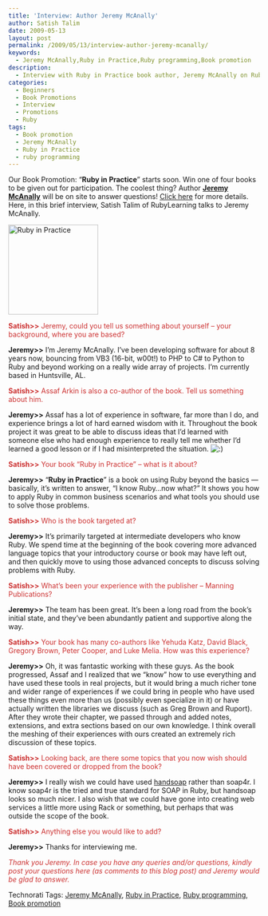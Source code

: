 ```yaml
---
title: 'Interview: Author Jeremy McAnally'
author: Satish Talim
date: 2009-05-13
layout: post
permalink: /2009/05/13/interview-author-jeremy-mcanally/
keywords:
  - Jeremy McAnally,Ruby in Practice,Ruby programming,Book promotion
description:
  - Interview with Ruby in Practice book author, Jeremy McAnally on RubyLearning.
categories:
  - Beginners
  - Book Promotions
  - Interview
  - Promotions
  - Ruby
tags:
  - Book promotion
  - Jeremy McAnally
  - Ruby in Practice
  - ruby programming
---
```

<div>
  <p class="alert">
    Our Book Promotion: &#8220;<strong>Ruby in Practice</strong>&#8221; starts soon. Win one of four books to be given out for participation. The coolest thing? Author <b><a href="http://jeremymcanally.com/">Jeremy McAnally</a></b> will be on site to answer questions! <a href="http://rubylearning.com/blog/2009/05/12/book-promotion-ruby-in-practice/">Click here</a> for more details. Here, in this brief interview, Satish Talim of RubyLearning talks to Jeremy McAnally.
  </p>
  
  <p>
    <img class="alignright" title="Ruby in Practice" src="http://rubylearning.com/images/rubyinpractice.jpg" alt="Ruby in Practice" width="180" height="180" />
  </p>
  
  <p>
    <span style="color:#CC3333;"><strong>Satish>></strong> Jeremy, could you tell us something about yourself &#8211; your background, where you are based?</span>
  </p>
  
  <p>
    <strong>Jeremy>></strong> I&#8217;m Jeremy McAnally. I&#8217;ve been developing software for about 8 years now, bouncing from VB3 (16-bit, w00t!) to PHP to C# to Python to Ruby and beyond working on a really wide array of projects. I&#8217;m currently based in Huntsville, AL.
  </p>
  
  <p>
    <span style="color:#CC3333;"><strong>Satish>></strong> Assaf Arkin is also a co-author of the book. Tell us something about him.</span>
  </p>
  
  <p>
    <strong>Jeremy>></strong> Assaf has a lot of experience in software, far more than I do, and experience brings a lot of hard earned wisdom with it. Throughout the book project it was great to be able to discuss ideas that I&#8217;d learned with someone else who had enough experience to really tell me whether I&#8217;d learned a good lesson or if I had misinterpreted the situation. <img src="http://rubylearning.com/blog/wp-includes/images/smilies/icon_smile.gif" alt=":)" class="wp-smiley" />
  </p>
  
  <p>
    <span style="color:#CC3333;"><strong>Satish>></strong> Your book &#8220;Ruby in Practice&#8221; &#8211; what is it about?</span>
  </p>
  
  <p>
    <strong>Jeremy>></strong> &#8220;<strong>Ruby in Practice</strong>&#8221; is a book on using Ruby beyond the basics &#8212; basically, it&#8217;s written to answer, &#8220;I know Ruby&#8230;now what?&#8221; It shows you how to apply Ruby in common business scenarios and what tools you should use to solve those problems.
  </p>
  
  <p>
    <span style="color:#CC3333;"><strong>Satish>></strong> Who is the book targeted at?</span>
  </p>
  
  <p>
    <strong>Jeremy>></strong> It&#8217;s primarily targeted at intermediate developers who know Ruby. We spend time at the beginning of the book covering more advanced language topics that your introductory course or book may have left out, and then quickly move to using those advanced concepts to discuss solving problems with Ruby.
  </p>
  
  <p>
    <span style="color:#CC3333;"><strong>Satish>></strong> What&#8217;s been your experience with the publisher &#8211; Manning Publications?</span>
  </p>
  
  <p>
    <strong>Jeremy>></strong> The team has been great. It&#8217;s been a long road from the book&#8217;s initial state, and they&#8217;ve been abundantly patient and supportive along the way.
  </p>
  
  <p>
    <span style="color:#CC3333;"><strong>Satish>></strong> Your book has many co-authors like Yehuda Katz, David Black, Gregory Brown, Peter Cooper, and Luke Melia. How was this experience?</span>
  </p>
  
  <p>
    <strong>Jeremy>></strong> Oh, it was fantastic working with these guys. As the book progressed, Assaf and I realized that we &#8220;know&#8221; how to use everything and have used these tools in real projects, but it would bring a much richer tone and wider range of experiences if we could bring in people who have used these things even more than us (possibly even specialize in it) or have actually written the libraries we discuss (such as Greg Brown and Ruport). After they wrote their chapter, we passed through and added notes, extensions, and extra sections based on our own knowledge. I think overall the meshing of their experiences with ours created an extremely rich discussion of these topics.
  </p>
  
  <p>
    <span style="color:#CC3333;"><strong>Satish>></strong> Looking back, are there some topics that you now wish should have been covered or dropped from the book?</span>
  </p>
  
  <p>
    <strong>Jeremy>></strong> I really wish we could have used <a href="http://github.com/troelskn/handsoap/tree/master">handsoap</a> rather than soap4r. I know soap4r is the tried and true standard for SOAP in Ruby, but handsoap looks so much nicer. I also wish that we could have gone into creating web services a little more using Rack or something, but perhaps that was outside the scope of the book.
  </p>
  
  <p>
    <span style="color:#CC3333;"><strong>Satish>></strong> Anything else you would like to add?</span>
  </p>
  
  <p>
    <strong>Jeremy>></strong> Thanks for interviewing me.
  </p>
  
  <p>
    <span style="color:#CC3333;"><em>Thank you Jeremy. In case you have any queries and/or questions, kindly post your questions here (as comments to this blog post) and Jeremy would be glad to answer.</em></span>
  </p>
</div>

Technorati Tags: <a href="http://technorati.com/tag/Jeremy+McAnally" rel="tag">Jeremy McAnally</a>, <a href="http://technorati.com/tag/Ruby+in+Practice" rel="tag">Ruby in Practice</a>, <a href="http://technorati.com/tag/Ruby+programming" rel="tag">Ruby programming</a>, <a href="http://technorati.com/tag/Book+promotion" rel="tag">Book promotion</a>
